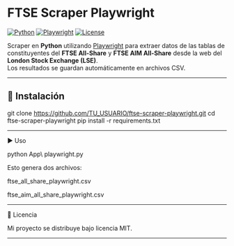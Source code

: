 # FTSE Scraper Playwright

[![Python](https://img.shields.io/badge/python-3.9%2B-blue)](https://www.python.org/)
[![Playwright](https://img.shields.io/badge/Playwright-Automation-green)](https://playwright.dev/python/)
[![License](https://img.shields.io/badge/license-MIT-lightgrey.svg)](LICENSE)

Scraper en **Python** utilizando [Playwright](https://playwright.dev/python/) para extraer datos de las tablas de constituyentes del **FTSE All-Share** y **FTSE AIM All-Share** desde la web del **London Stock Exchange (LSE)**.  
Los resultados se guardan automáticamente en archivos CSV.

---

## 🚀 Instalación

git clone https://github.com/TU_USUARIO/ftse-scraper-playwright.git
cd ftse-scraper-playwright
pip install -r requirements.txt


---

▶️ Uso

python App\ playwright.py

Esto genera dos archivos:

ftse_all_share_playwright.csv

ftse_aim_all_share_playwright.csv



---

📜 Licencia

Mi proyecto se distribuye bajo licencia MIT.

---
